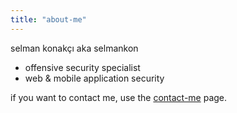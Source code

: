 ```yaml
---
title: "about-me"
---
```


selman konakçı aka selmankon

* offensive security specialist
* web & mobile application security

if you want to contact me, use the [contact-me](/contact-me) page.
